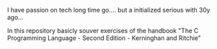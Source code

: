 I have passion on tech long time go....
but a initialized serious with 30y ago...

In this repository basicly souver exercises of the handbook "The C Programming Language - Second Edition - Kerninghan and Ritchie"
